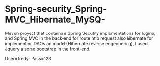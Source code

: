 Spring-security_Spring-MVC_Hibernate_MySQ-
==========================================

Maven proyect that contains a Spring Secutity implementations for logins, and Spring MVC in the back-end for route http request also hibernate for implementing DAOs an model (Hibernate reverse engennering), I used Jquery a some bootstrap in the front-end.

User=fredy-
Pass=123
